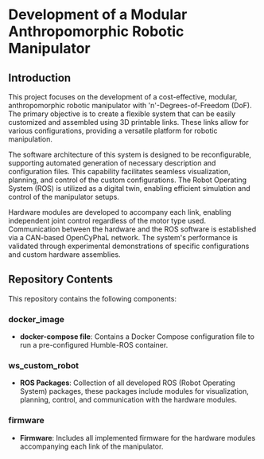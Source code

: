 # Development of a Modular Anthropomorphic Robotic Manipulator

## Introduction

This project focuses on the development of a cost-effective, modular, anthropomorphic robotic manipulator with 'n'-Degrees-of-Freedom (DoF). The primary objective is to create a flexible system that can be easily customized and assembled using 3D printable links. These links allow for various configurations, providing a versatile platform for robotic manipulation.

The software architecture of this system is designed to be reconfigurable, supporting automated generation of necessary description and configuration files. This capability facilitates seamless visualization, planning, and control of the custom configurations. The Robot Operating System (ROS) is utilized as a digital twin, enabling efficient simulation and control of the manipulator setups.

Hardware modules are developed to accompany each link, enabling independent joint control regardless of the motor type used. Communication between the hardware and the ROS software is established via a CAN-based OpenCyPhaL network. The system's performance is validated through experimental demonstrations of specific configurations and custom hardware assemblies.

## Repository Contents

This repository contains the following components:

### docker_image

- **docker-compose file**: Contains a Docker Compose configuration file to run a pre-configured Humble-ROS container. 
### ws_custom_robot

- **ROS Packages**: Collection of all developed ROS (Robot Operating System) packages, these packages include modules for visualization, planning, control, and communication with the hardware modules.

### firmware

- **Firmware**: Includes all implemented firmware for the hardware modules accompanying each link of the manipulator. 

